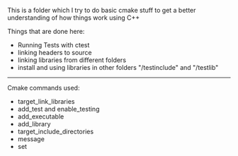 This is a folder which I try to do basic cmake stuff to get a better understanding of how things work using C++

Things that are done here:

- Running Tests with ctest
- linking headers to source 
- linking libraries from different folders
- install and using libraries in other folders "/testinclude" and "/testlib"

_______________________________________________________

Cmake commands used:

- target_link_libraries
- add_test and enable_testing
- add_executable
- add_library
- target_include_directories
- message
- set